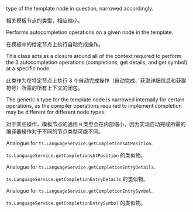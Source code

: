 type of the template node in question, narrowed accordingly.

相关模板节点的类型，相应缩小。

Performs autocompletion operations on a given node in the template.

在模板中的给定节点上执行自动完成操作。

This class acts as a closure around all of the context required to perform the 3 autocompletion
operations \(completions, get details, and get symbol\) at a specific node.

此类作为在特定节点上执行 3
个自动完成操作（自动完成、获取详细信息和获取符号）所需的所有上下文的闭包。

The generic `N` type for the template node is narrowed internally for certain operations, as the
compiler operations required to implement completion may be different for different node types.

对于某些操作，模板节点的通用 `N`
类型会在内部缩小，因为实现自动完成所需的编译器操作对于不同的节点类型可能不同。

Analogue for `ts.LanguageService.getCompletionsAtPosition`.

`ts.LanguageService.getCompletionsAtPosition` 的类似物。

Analogue for `ts.LanguageService.getCompletionEntryDetails`.

`ts.LanguageService.getCompletionEntryDetails` 的类似物。

Analogue for `ts.LanguageService.getCompletionEntrySymbol`.

`ts.LanguageService.getCompletionEntrySymbol` 的类似物。